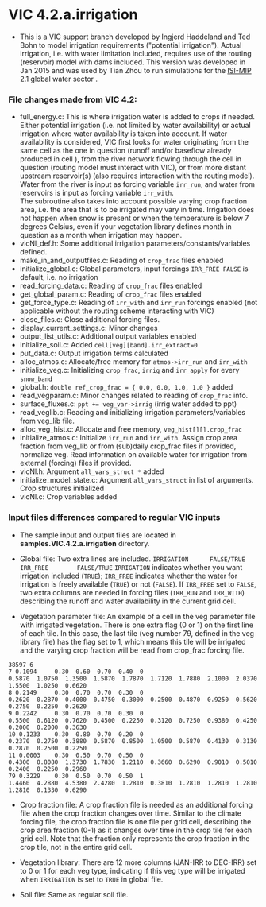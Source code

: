 # VIC 4.2.a.irrigation

- This is a VIC support branch developed by Ingjerd Haddeland and Ted Bohn to  model irrigation requirements ("potential irrigation"). Actual irrigation, i.e. with water limitation included, requires use of the routing (reservoir) model with dams included. This version was developed in Jan 2015 and was used by Tian Zhou to run simulations for the [ISI-MIP](https://www.pik-potsdam.de/research/climate-impacts-and-vulnerabilities/research/rd2-cross-cutting-activities/isi-mip) 2.1 global water sector .

### File changes made from VIC 4.2:
- full_energy.c: This is where irrigation water is added to crops if needed. Either potential irrigation (i.e. not limited by water availability) or actual irrigation where water availability is taken into account. If water availability is considered, VIC first looks for water originating from the same cell as the one in question (runoff and/or baseflow already produced in cell ), from the river network flowing through the cell in question (routing model must interact with VIC), or from more distant upstream reservoir(s) (also requires interaction with the routing model). Water from the river is input as forcing variable `irr_run`, and water from reservoirs is input as forcing variable `irr_with`.  
The subroutine also takes into account possible varying crop fraction area, i.e. the area that is to be irrigated may vary in time.
Irrigation does not happen when snow is present or when the temperature is below 7 degrees Celsius, even if your vegetation library defines month in question as a month when irrigation may happen.
- vicNl_def.h: Some additional irrigation parameters/constants/variables defined.
- make_in_and_outputfiles.c: Reading of `crop_frac` files enabled
- initialize_global.c: Global parameters, input forcings
  `IRR_FREE FALSE` is default, i.e. no irrigation
- read_forcing_data.c: Reading of `crop_frac` files enabled
- get_global_param.c: Reading of `crop_frac` files enabled
- get_force_type.c: Reading of `irr_with` and `irr_run` forcings enabled (not applicable without the routing scheme interacting with VIC)
- close_files.c: Close additional forcing files.
- display_current_settings.c: Minor changes
- output_list_utils.c: Additional output variables enabled
- initialize_soil.c: Added `cell[veg][band].irr_extract=0`
- put_data.c: Output irrigation terms calculated
- alloc_atmos.c: Allocate/free memory for `atmos->irr_run` and `irr_with`
- initialize_veg.c: Initializing `crop_frac`, `irrig` and `irr_apply` for every `snow_band`
- global.h: `double ref_crop_frac = { 0.0, 0.0, 1.0, 1.0 }` added
- read_vegparam.c: Minor  changes related to reading of `crop_frac` info.
- surface_fluxes.c: `ppt += veg_var->irrig` (irrig water added to ppt)
- read_veglib.c: Reading and initializing irrigation parameters/variables from veg_lib file.
- alloc_veg_hist.c: Allocate and free memory, `veg_hist[][].crop_frac`
- initialize_atmos.c: Initialize `irr_run` and `irr_with`. Assign crop area fraction from veg_lib or from (sub)daily crop_frac files if provided, normalize veg. Read information on available water for irrigation from external (forcing) files if provided.
- vicNl.h: Argument `all_vars_struct *` added
- initialize_model_state.c: Argument `all_vars_struct` in list of arguments. Crop structures initialized
- vicNl.c: Crop variables added

### Input files differences compared to regular VIC inputs

- The sample input and output files are located in **samples.VIC.4.2.a.irrigation** directory.

- Global file: Two extra lines are included.
`IRRIGATION      FALSE/TRUE`
`IRR_FREE        FALSE/TRUE`
`IRRIGATION` indicates whether you want irrigation included (`TRUE`); `IRR_FREE` indicates whether the water for irrigation is freely available (`TRUE`) or not (`FALSE`). If `IRR_FREE` set to `FALSE`, two extra columns are needed in forcing files (`IRR_RUN` and `IRR_WITH`) describing the runoff and water availability in the current grid cell.

- Vegetation parameter file: An example of a cell in the veg parameter file with irrigated vegetation. There is one extra flag (0 or 1) on the first line of each tile. In this case, the last tile (veg number 79, defined in the veg library file) has the flag set to 1, which means this tile will be irrigated and the varying crop fraction will be read from crop_frac forcing file.

```
38597 6
7 0.1094	 0.30  0.60  0.70  0.40  0
0.5870  1.0750  1.3500  1.5870  1.7870  1.7120  1.7880  2.1000  2.0370  1.5500  1.0250  0.6620
8 0.2149	 0.30  0.70  0.70  0.30  0
0.2620  0.2870  0.4000  0.4750  0.3000  0.2500  0.4870  0.9250  0.5620  0.2750  0.2250  0.2620
9 0.2242	 0.30  0.70  0.70  0.30  0
0.5500  0.6120  0.7620  0.4500  0.2250  0.3120  0.7250  0.9380  0.4250  0.2000  0.2000  0.3630
10 0.1233	 0.30  0.80  0.70  0.20  0
0.2370  0.2750  0.3880  0.5870  0.8500  1.0500  0.5870  0.4130  0.3130  0.2870  0.2500  0.2250
11 0.0003	 0.30  0.50  0.70  0.50  0
0.4300  0.8080  1.3730  1.7830  1.2110  0.3660  0.6290  0.9010  0.5010  0.2400  0.2250  0.2960
79 0.3229	 0.30  0.50  0.70  0.50  1
1.4460  4.2880  4.5380  2.4280  1.2810  0.3810  1.2810  1.2810  1.2810  1.2810  0.1330  0.6290
```

- Crop fraction file: A crop fraction file is needed as an additional forcing file when the crop fraction changes over time. Similar to the climate forcing file, the crop fraction file is one file per grid cell, describing the crop area fraction (0-1) as it changes over time in the crop tile for each grid cell. Note that the fraction only represents the crop fraction in the crop tile, not in the entire grid cell.

- Vegetation library: There are 12 more columns (JAN-IRR to DEC-IRR) set to 0 or 1 for each veg type, indicating if this veg type will be irrigated when `IRRIGATION` is set to `TRUE` in global file.

- Soil file: Same as regular soil file.
